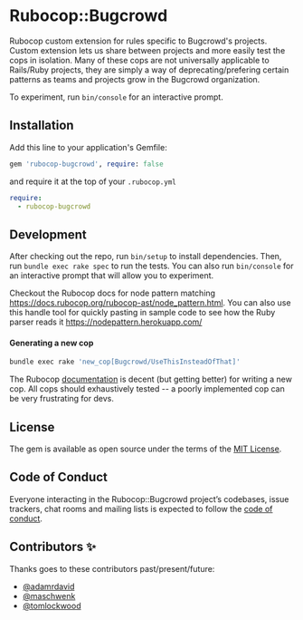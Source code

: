 # Rubocop::Bugcrowd

Rubocop custom extension for rules specific to Bugcrowd's projects. Custom extension lets us share between projects and more easily test the cops in isolation. Many of these cops are not universally applicable to Rails/Ruby projects, they are simply a way of deprecating/prefering certain patterns as teams and projects grow in the Bugcrowd organization.

To experiment, run `bin/console` for an interactive prompt.

## Installation

Add this line to your application's Gemfile:

```ruby
gem 'rubocop-bugcrowd', require: false
```

and require it at the top of your `.rubocop.yml`

```yaml
require:
  - rubocop-bugcrowd
```
## Development

After checking out the repo, run `bin/setup` to install dependencies. Then, run `bundle exec rake spec` to run the tests. You can also run `bin/console` for an interactive prompt that will allow you to experiment.

Checkout the Rubocop docs for node pattern matching https://docs.rubocop.org/rubocop-ast/node_pattern.html. You can also use this handle tool for quickly pasting in sample code to see how the Ruby parser reads it https://nodepattern.herokuapp.com/

#### Generating a new cop

```bash
bundle exec rake 'new_cop[Bugcrowd/UseThisInsteadOfThat]'
```

The Rubocop [documentation](https://docs.rubocop.org/rubocop/development.html#create-a-new-cop) is decent (but getting better) for writing a new cop. All cops should exhaustively tested -- a poorly implemented cop can be very frustrating for devs.

## License

The gem is available as open source under the terms of the [MIT License](https://opensource.org/licenses/MIT).

## Code of Conduct

Everyone interacting in the Rubocop::Bugcrowd project’s codebases, issue trackers, chat rooms and mailing lists is expected to follow the [code of conduct](https://github.com/bugcrowd/rubocop-bugcrowd/blob/master/CODE_OF_CONDUCT.md).


## Contributors ✨

Thanks goes to these contributors past/present/future:

- [@adamrdavid](https://github.com/adamrdavid)
- [@maschwenk](https://github.com/maschwenk)
- [@tomlockwood](https://github.com/tomlockwood)


